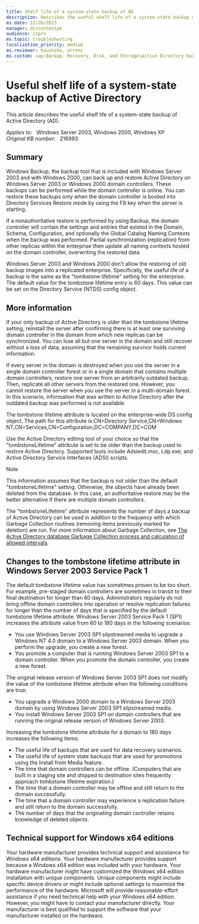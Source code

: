 ```yaml
---
title: Shelf life of a system-state backup of AD
description: Describes the useful shelf life of a system-state backup of Active Directory (AD).
ms.date: 12/26/2023
manager: dcscontentpm
audience: itpro
ms.topic: troubleshooting
localization_priority: medium
ms.reviewer: kaushika, arrenc
ms.custom: sap:Backup, Recovery, Disk, and Storage\Active Directory backup and restore, or disaster recovery, csstroubleshoot
---
```

# Useful shelf life of a system-state backup of Active Directory

This article describes the useful shelf life of a system-state backup of Active Directory (AD).

_Applies to:_ &nbsp; Windows Server 2003, Windows 2000, Windows XP  
_Original KB number:_ &nbsp; 216993

## Summary

Windows Backup, the backup tool that is included with Windows Server 2003 and with Windows 2000, can back up and restore Active Directory on Windows Server 2003 or Windows 2000 domain controllers. These backups can be performed while the domain controller is online. You can restore these backups only when the domain controller is booted into Directory Services Restore mode by using the F8 key when the server is starting.

If a nonauthoritative restore is performed by using Backup, the domain controller will contain the settings and entries that existed in the Domain, Schema, Configuration, and optionally the Global Catalog Naming Contexts when the backup was performed. Partial synchronization (replication) from other replicas within the enterprise then update all naming contexts hosted on the domain controller, overwriting the restored data.

Windows Server 2003 and Windows 2000 don't allow the restoring of old backup images into a replicated enterprise. Specifically, the useful life of a backup is the same as the "tombstone lifetime" setting for the enterprise. The default value for the tombstone lifetime entry is 60 days. This value can be set on the Directory Service (NTDS) config object.

## More information

If your only backup of Active Directory is older than the tombstone lifetime setting, reinstall the server after confirming there is at least one surviving domain controller in the domain from which new replicas can be synchronized. You can lose all but one server in the domain and still recover without a loss of data, assuming that the remaining survivor holds current information.

If every server in the domain is destroyed when you use the server in a single domain controller forest or in a single domain that contains multiple domain controllers, restore one server from an arbitrarily outdated backup. Then, replicate all other servers from the restored one. However, you cannot restore the server when you use the server in a multi-domain forest. In this scenario, information that was written to Active Directory after the outdated backup was performed is not available.

The tombstone lifetime attribute is located on the enterprise-wide DS config object. The path for this attribute is:CN=Directory Service,CN=Windows NT,CN=Services,CN=Configuration,DC=COMPANY,DC=COM

Use the Active Directory editing tool of your choice so that the "tombstoneLifetime" attribute is set to be older than the backup used to restore Active Directory. Supported tools include Adsiedit.msc, Ldp.exe, and Active Directory Service Interfaces (ADSI) scripts.

> [!NOTE]
> This information assumes that the backup is not older than the default "tombstoneLifetime" setting. Otherwise, the objects have already been deleted from the database. In this case, an authoritative restore may be the better alternative if there are multiple domain controllers.

The "tombstoneLifetime" attribute represents the number of days a backup of Active Directory can be used in addition to the frequency with which Garbage Collection routines (removing items previously marked for deletion) are run. For more information about Garbage Collection, see [The Active Directory database Garbage Collection process and calculation of allowed intervals](../identity/database-garbage-collection-caculation-of-allowed-intervals.md).

## Changes to the tombstone lifetime attribute in Windows Server 2003 Service Pack 1

The default tombstone lifetime value has sometimes proven to be too short. For example, pre-staged domain controllers are sometimes in transit to their final destination for longer than 60 days. Administrators regularly do not bring offline domain controllers into operation or resolve replication failures for longer than the number of days that is specified by the default tombstone lifetime attribute. Windows Server 2003 Service Pack 1 (SP1) increases the attribute value from 60 to 180 days in the following scenarios:

- You use Windows Server 2003 SP1 slipstreamed media to upgrade a Windows NT 4.0 domain to a Windows Server 2003 domain. When you perform the upgrade, you create a new forest.
- You promote a computer that is running Windows Server 2003 SP1 to a domain controller. When you promote the domain controller, you create a new forest.

The original release version of Windows Server 2003 SP1 does not modify the value of the tombstone lifetime attribute when the following conditions are true:

- You upgrade a Windows 2000 domain to a Windows Server 2003 domain by using Windows Server 2003 SP1 slipstreamed media.
- You install Windows Server 2003 SP1 on domain controllers that are running the original release version of Windows Server 2003.

Increasing the tombstone lifetime attribute for a domain to 180 days increases the following items:

- The useful life of backups that are used for data recovery scenarios.
- The useful life of system state backups that are used for promotions using the Install from Media feature.
- The time that domain controllers can be offline. (Computers that are built in a staging site and shipped to destination sites frequently approach tombstone lifetime expiration.)
- The time that a domain controller may be offline and still return to the domain successfully.
- The time that a domain controller may experience a replication failure and still return to the domain successfully.
- The number of days that the originating domain controller retains knowledge of deleted objects.

## Technical support for Windows x64 editions

Your hardware manufacturer provides technical support and assistance for Windows x64 editions. Your hardware manufacturer provides support because a Windows x64 edition was included with your hardware. Your hardware manufacturer might have customized the Windows x64 edition installation with unique components. Unique components might include specific device drivers or might include optional settings to maximize the performance of the hardware. Microsoft will provide reasonable-effort assistance if you need technical help with your Windows x64 edition. However, you might have to contact your manufacturer directly. Your manufacturer is best qualified to support the software that your manufacturer installed on the hardware.
